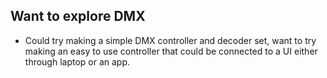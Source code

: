 ## Want to explore DMX

* Could try making a simple DMX controller and decoder set, want to try making an easy to use controller that could be connected to a UI either through laptop or an app.
